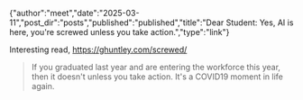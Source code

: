 {"author":"meet","date":"2025-03-11","post_dir":"posts","published":"published","title":"Dear Student: Yes, AI is here, you're screwed unless you take action.","type":"link"}

Interesting read,
https://ghuntley.com/screwed/

> If you graduated last year and are entering the workforce this year, then it doesn't unless you take action. It's a COVID19 moment in life again.